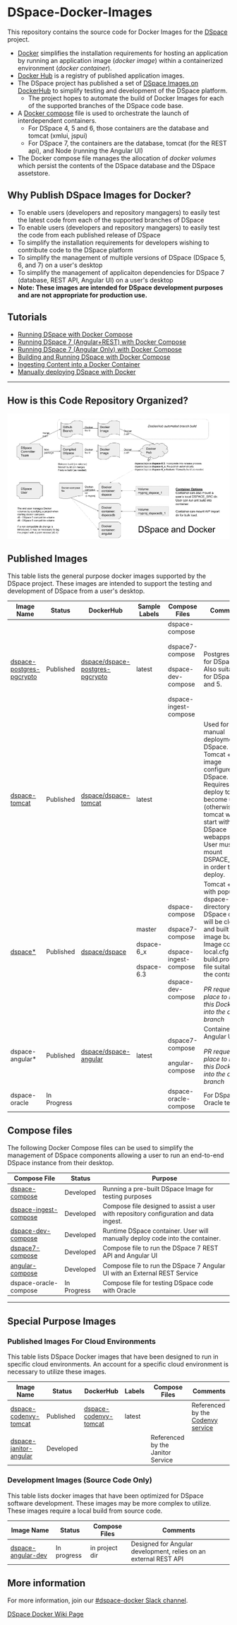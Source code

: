 # DSpace-Docker-Images

This repository contains the source code for Docker Images for the [DSpace](https://dspace.org) project.
- [Docker](https://docs.docker.com/get-started/) simplifies the installation requirements for hosting an application by running an application image (_docker image_) within a containerized environment (_docker container_).
- [Docker Hub](https://dockerhub.com) is a registry of published application images.
- The DSpace project has published a set of [DSpace Images on DockerHub](https://hub.docker.com/u/dspace/) to simplify testing and development of the DSpace platform.
  - The project hopes to automate the build of Docker Images for each of the supported branches of the DSpace code base.
- A [Docker compose](https://docs.docker.com/compose/overview/) file is used to orchestrate the launch of interdependent containers.  
  - For DSpace 4, 5 and 6, those containers are the database and tomcat (xmlui, jspui)
  - For DSpace 7, the containers are the database, tomcat (for the REST api), and Node (running the Angular UI)
- The Docker compose file manages the allocation of _docker volumes_ which persist the contents of the DSpace database and the DSpace assetstore.

## Why Publish DSpace Images for Docker?
- To enable users (developers and repository mangagers) to easily test the latest code from each of the supported branches of DSpace
- To enable users (developers and repository mangagers) to easily test the code from each published release of DSpace
- To simplify the installation requirements for developers wishing to contribute code to the DSpace platform
- To simplify the management of multiple versions of DSpace (DSpace 5, 6, and 7) on a user's desktop
- To simplify the management of applicaiton dependencies for DSpace 7 (database, REST API, Angular UI) on a user's desktop
-  __Note: These images are intended for DSpace development purposes and are not appropriate for production use.__

## Tutorials

- [Running DSpace with Docker Compose](docker-compose-files/dspace-compose/README.md)
- [Running DSpace 7 (Angular+REST) with Docker Compose](docker-compose-files/dspace7-compose/README.md)
- [Running DSpace 7 (Angular Only) with Docker Compose](docker-compose-files/angular-compose/README.md)
- [Building and Running DSpace with Docker Compose](docker-compose-files/dspace-dev-compose/README.md)
- [Ingesting Content into a Docker Container](docker-compose-files/dspace-ingest-compose/README.md)
- [Manually deploying DSpace with Docker](documentation/tutorial.md)

---

## How is this Code Repository Organized?
![DSpace Docker Overview Diagram](documentation/DSpaceDockerFlow.png)

## Published Images
This table lists the general purpose docker images supported by the DSpace project.  These images are intended to support the testing and development of DSpace from a user's desktop.

| Image Name | Status | DockerHub | Sample Labels | Compose Files | Comments |
| ---------- | ------ | --------- | ------------- | ------------- | -------- |
| [dspace-postgres-pgcrypto](https://github.com/DSpace-Labs/DSpace-Docker-Images/tree/master/dockerfiles/dspace-postgres-pgcrypto) | Published |  [dspace/dspace-postgres-pgcrypto](https://hub.docker.com/r/dspace/dspace-postgres-pgcrypto/) | latest | dspace-compose <br/><br/>dspace7-compose <br/><br/>dspace-dev-compose<br/><br/>dspace-ingest-compose | Postgres image for DSpace 6+.  Also suitable for DSpace 4 and 5.|
| [dspace-tomcat](https://github.com/DSpace-Labs/DSpace-Docker-Images/tree/master/dockerfiles/dspace-tomcat) | Published | [dspace/dspace-tomcat](https://hub.docker.com/r/dspace/dspace-tomcat/) | latest |  | Used for manual deployment of DSpace. Tomcat + Ant image configured for DSpace. <br/>Requires an ant deploy to become usable (otherwise tomcat will start with no DSpace webapps). <br/> User must mount DSPACE_SRC in order to deploy. |
| [dspace*](https://github.com/DSpace-Labs/DSpace-Docker-Images/tree/master/dockerfiles/dspace/) | Published |[dspace/dspace](https://hub.docker.com/r/dspace/dspace/)| master<br/><br/>dspace-6_x<br/><br/>dspace-6.3 |dspace-compose <br/><br/>dspace7-compose <br/><br/>dspace-ingest-compose <br/><br/>dspace-dev-compose| Tomcat + Ant with populated dspace-install directory. <br/>DSpace code will be cloned and built during image build. <br/>Image contains local.cfg and build.properties file suitable for the container. <br/><br/>_PR request in place to move this Dockerfile into the code branch_|
| dspace-angular* | Published |[dspace/dspace-angular](https://hub.docker.com/r/dspace/dspace-angular/)| latest| dspace7-compose<br/><br/>angular-compose | Containerized Angular UI <br/><br/>_PR request in place to move this Dockerfile into the code branch_|
| dspace-oracle | In Progress ||| dspace-oracle-compose | For DSpace / Oracle testing |

## Compose files
The following Docker Compose files can be used to simplify the management of DSpace components allowing a user to run an end-to-end DSpace instance from their desktop.

| Compose File | Status | Purpose |
| ------------ | ------ | ------- |
| [dspace-compose](https://github.com/DSpace-Labs/DSpace-Docker-Images/tree/master/docker-compose-files/dspace-compose) | Developed | Running a pre-built DSpace Image for testing purposes |
| [dspace-ingest-compose](docker-compose-files/dspace-ingest-compose) | Developed |Compose file designed to assist a user with repository configuration and data ingest. |
| [dspace-dev-compose](https://github.com/DSpace-Labs/DSpace-Docker-Images/tree/master/docker-compose-files/dspace-dev-compose) | Developed | Runtime DSpace container.  User will manually deploy code into the container. |
| [dspace7-compose](https://github.com/DSpace-Labs/DSpace-Docker-Images/tree/master/docker-compose-files/dspace7-compose) | Developed | Compose file to run the DSpace 7 REST API and Angular UI |
| [angular-compose](https://github.com/DSpace-Labs/DSpace-Docker-Images/tree/master/docker-compose-files/angular-compose) | Developed | Compose file to run the DSpace 7 Angular UI with an External REST Service |
| dspace-oracle-compose | In Progress | Compose file for testing DSpace code with Oracle |

---

## Special Purpose Images

### Published Images For Cloud Environments
This table lists DSpace Docker images that have been designed to  run in specific cloud environments.  An account for a specific cloud environment is necessary to utilize these images.

| Image Name | Status | DockerHub | Labels | Compose Files | Comments |
| ---------- | ------ | --------- | ------ | ------------- | -------- |
| [dspace-codenvy-tomcat](https://github.com/DSpace-Labs/DSpace-Docker-Images/tree/master/dockerfiles/dspace-codenvy-tomcat) |Published|[dspace-codenvy-tomcat](https://hub.docker.com/r/dspace/dspace-codenvy-tomcat/) |latest||Referenced by the [Codenvy service](https://codenvy.io)|
| [dspace-janitor-angular](https://github.com/DSpace-Labs/DSpace-Docker-Images/tree/master/dockerfiles/dspace-janitor-angular)|Developed|||Referenced by the Janitor Service|

### Development Images (Source Code Only)
This table lists docker images that have been optimized for DSpace software development.  These images may be more complex to utilize.  These images require a local build from source code.

| Image Name | Status | Compose Files | Comments |
| ---------- | ------ | ------------- | -------- |
| [dspace-angular-dev](https://github.com/DSpace-Labs/DSpace-Docker-Images/tree/master/dockerfiles/dspace-angular-dev) | In progress | in project dir | Designed for Angular development, relies on an external REST API |



## More information
For more information, join our [#dspace-docker Slack channel](https://dspace-org.slack.com/messages/C9YD42PV3).

[DSpace Docker Wiki Page](https://wiki.duraspace.org/display/DSPACE/DSpace+and+Docker)
